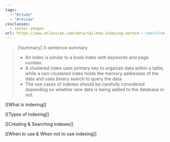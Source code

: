 ```yaml
---
tags:
  - "#study"
  - "#review"
cssclasses:
  - center-images
url: https://www.atlassian.com/data/sql/how-indexing-works#:~:text=Indexing%20makes%20columns%20faster%20to,row%20until%20it%20finds%20it.
---
```

> [!summary] 3-sentence summary
> 
> - An index is similar to a book index with keywords and page number.
> - A clustered index uses primary key to organize data within a table, while a non-clustered index holds the memory addresses of the data and uses binary search to query the data.
> - The use cases of indexes should be carefully considered depending on whether new data is being added to the database or not.

[[What is indexing]]

[[Types of indexing]]

[[Creating & Searching indexes]]

[[When to use & When not to use indexing]]

